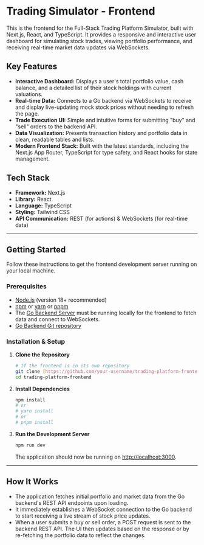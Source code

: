 # Trading Simulator - Frontend

This is the frontend for the Full-Stack Trading Platform Simulator, built with Next.js, React, and TypeScript. It provides a responsive and interactive user dashboard for simulating stock trades, viewing portfolio performance, and receiving real-time market data updates via WebSockets.

## Key Features

- **Interactive Dashboard:** Displays a user's total portfolio value, cash balance, and a detailed list of their stock holdings with current valuations.
- **Real-time Data:** Connects to a Go backend via WebSockets to receive and display live-updating mock stock prices without needing to refresh the page.
- **Trade Execution UI:** Simple and intuitive forms for submitting "buy" and "sell" orders to the backend API.
- **Data Visualization:** Presents transaction history and portfolio data in clean, readable tables and lists.
- **Modern Frontend Stack:** Built with the latest standards, including the Next.js App Router, TypeScript for type safety, and React hooks for state management.

## Tech Stack

- **Framework:** Next.js
- **Library:** React
- **Language:** TypeScript
- **Styling:** Tailwind CSS
- **API Communication:** REST (for actions) & WebSockets (for real-time data)

---

## Getting Started

Follow these instructions to get the frontend development server running on your local machine.

### Prerequisites

- [Node.js](https://nodejs.org/) (version 18+ recommended)
- [npm](https://www.npmjs.com/) or [yarn](https://yarnpkg.com/) or [pnpm](https://pnpm.io/)
- The [Go Backend Server](#) must be running locally for the frontend to fetch data and connect to WebSockets.
- [Go Backend Git repository](https://github.com/ashutoshDhopte/trading_platform_backend/)

### Installation & Setup

1.  **Clone the Repository**
    ```bash
    # If the frontend is in its own repository
    git clone [https://github.com/your-username/trading-platform-frontend.git](https://github.com/your-username/trading-platform-frontend.git)
    cd trading-platform-frontend
    ```

2.  **Install Dependencies**
    ```bash
    npm install
    # or
    # yarn install
    # or
    # pnpm install
    ```

3.  **Run the Development Server**
    ```bash
    npm run dev
    ```
    The application should now be running on [http://localhost:3000](http://localhost:3000).

---

## How It Works

- The application fetches initial portfolio and market data from the Go backend's REST API endpoints upon loading.
- It immediately establishes a WebSocket connection to the Go backend to start receiving a live stream of stock price updates.
- When a user submits a buy or sell order, a POST request is sent to the backend REST API. The UI then updates based on the response or by re-fetching the portfolio data to reflect the changes.


